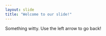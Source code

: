 ```yaml
---
layout: slide
title: "Welcome to our slide!"
---
```

Something witty. 
Use the left arrow to go back! 
